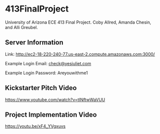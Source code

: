 # 413FinalProject
University of Arizona ECE 413 Final Project. Coby Allred, Amanda Chesin, and Alli Greubel.

## Server Information
Link: http://ec2-18-220-240-77.us-east-2.compute.amazonaws.com:3000/

Example Login Email: check@yesjuliet.com

Example Login Password: Areyouwithme1

## Kickstarter Pitch Video
https://www.youtube.com/watch?v=tINftwWaVUU

## Project Implementation Video
https://youtu.be/xF4_YVgxuvs

